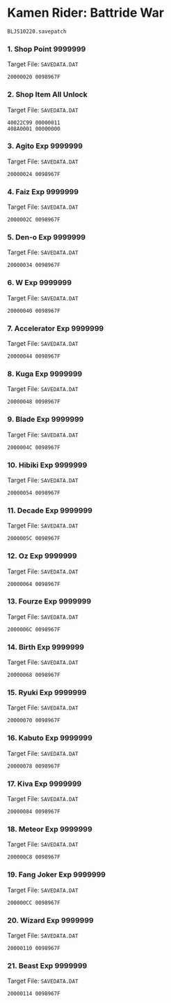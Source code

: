 #  Kamen Rider: Battride War 

`BLJS10220.savepatch`

### 1. Shop Point 9999999

Target File: `SAVEDATA.DAT`

```
20000020 0098967F
```

### 2. Shop Item All Unlock

Target File: `SAVEDATA.DAT`

```
40022C99 00000011
408A0001 00000000
```

### 3. Agito Exp 9999999

Target File: `SAVEDATA.DAT`

```
20000024 0098967F
```

### 4. Faiz Exp 9999999

Target File: `SAVEDATA.DAT`

```
2000002C 0098967F
```

### 5. Den-o Exp 9999999

Target File: `SAVEDATA.DAT`

```
20000034 0098967F
```

### 6. W Exp 9999999

Target File: `SAVEDATA.DAT`

```
20000040 0098967F
```

### 7. Accelerator Exp 9999999

Target File: `SAVEDATA.DAT`

```
20000044 0098967F
```

### 8. Kuga Exp 9999999

Target File: `SAVEDATA.DAT`

```
20000048 0098967F
```

### 9. Blade Exp 9999999

Target File: `SAVEDATA.DAT`

```
2000004C 0098967F
```

### 10. Hibiki Exp 9999999

Target File: `SAVEDATA.DAT`

```
20000054 0098967F
```

### 11. Decade Exp 9999999

Target File: `SAVEDATA.DAT`

```
2000005C 0098967F
```

### 12. Oz Exp 9999999

Target File: `SAVEDATA.DAT`

```
20000064 0098967F
```

### 13. Fourze Exp 9999999

Target File: `SAVEDATA.DAT`

```
2000006C 0098967F
```

### 14. Birth Exp 9999999

Target File: `SAVEDATA.DAT`

```
20000068 0098967F
```

### 15. Ryuki Exp 9999999

Target File: `SAVEDATA.DAT`

```
20000070 0098967F
```

### 16. Kabuto Exp 9999999

Target File: `SAVEDATA.DAT`

```
20000078 0098967F
```

### 17. Kiva Exp 9999999

Target File: `SAVEDATA.DAT`

```
20000084 0098967F
```

### 18. Meteor Exp 9999999

Target File: `SAVEDATA.DAT`

```
200000C8 0098967F
```

### 19. Fang Joker Exp 9999999

Target File: `SAVEDATA.DAT`

```
200000CC 0098967F
```

### 20. Wizard Exp 9999999

Target File: `SAVEDATA.DAT`

```
20000110 0098967F
```

### 21. Beast Exp 9999999

Target File: `SAVEDATA.DAT`

```
20000114 0098967F
```

